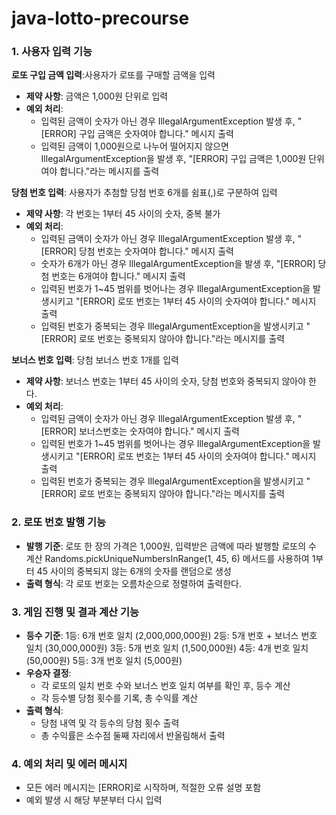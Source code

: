# java-lotto-precourse

### 1. 사용자 입력 기능
**로또 구입 금액 입력**:사용자가 로또를 구매할 금액을 입력
- **제약 사항**: 금액은 1,000원 단위로 입력
- **예외 처리**:
  - 입력된 금액이 숫자가 아닌 경우 IllegalArgumentException 발생 후, "[ERROR] 구입 금액은 숫자여야 합니다." 메시지 출력
  - 입력된 금액이 1,000원으로 나누어 떨어지지 않으면 IllegalArgumentException을 발생 후, "[ERROR] 구입 금액은 1,000원 단위여야 합니다."라는 메시지를 출력
  
**당첨 번호 입력**: 사용자가 추첨할 당첨 번호 6개를 쉼표(,)로 구분하여 입력
- **제약 사항**: 각 번호는 1부터 45 사이의 숫자, 중복 불가
- **예외 처리**: 
    - 입력된 금액이 숫자가 아닌 경우 IllegalArgumentException 발생 후, "[ERROR] 당첨 번호는 숫자여야 합니다." 메시지 출력
  - 숫자가 6개가 아닌 경우 IllegalArgumentException을 발생 후, "[ERROR] 당첨 번호는 6개여야 합니다." 메시지 출력
  - 입력된 번호가 1~45 범위를 벗어나는 경우 IllegalArgumentException을 발생시키고 "[ERROR] 로또 번호는 1부터 45 사이의 숫자여야 합니다." 메시지 출력
  - 입력된 번호가 중복되는 경우 IllegalArgumentException을 발생시키고 "[ERROR] 로또 번호는 중복되지 않아야 합니다."라는 메시지를 출력

**보너스 번호 입력**: 당첨 보너스 번호 1개를 입력
- **제약 사항**: 보너스 번호는 1부터 45 사이의 숫자, 당첨 번호와 중복되지 않아야 한다.
- **예외 처리**: 
  - 입력된 금액이 숫자가 아닌 경우 IllegalArgumentException 발생 후, "[ERROR] 보너스번호는 숫자여야 합니다." 메시지 출력
  - 입력된 번호가 1~45 범위를 벗어나는 경우 IllegalArgumentException을 발생시키고 "[ERROR] 로또 번호는 1부터 45 사이의 숫자여야 합니다." 메시지 출력
  - 입력된 번호가 중복되는 경우 IllegalArgumentException을 발생시키고 "[ERROR] 로또 번호는 중복되지 않아야 합니다."라는 메시지를 출력

### 2. 로또 번호 발행 기능
- **발행 기준**: 로또 한 장의 가격은 1,000원, 입력받은 금액에 따라 발행할 로또의 수 계산
Randoms.pickUniqueNumbersInRange(1, 45, 6) 메서드를 사용하여 1부터 45 사이의 중복되지 않는 6개의 숫자를 랜덤으로 생성
- **출력 형식**: 각 로또 번호는 오름차순으로 정렬하여 출력한다.

### 3. 게임 진행 및 결과 계산 기능
- **등수 기준**:
  1등: 6개 번호 일치 (2,000,000,000원)
  2등: 5개 번호 + 보너스 번호 일치 (30,000,000원)
  3등: 5개 번호 일치 (1,500,000원)
  4등: 4개 번호 일치 (50,000원)
  5등: 3개 번호 일치 (5,000원)
- **우승자 결정**:
  - 각 로또의 일치 번호 수와 보너스 번호 일치 여부를 확인 후, 등수 계산
  - 각 등수별 당첨 횟수를 기록, 총 수익률 계산
- **출력 형식**:
  - 당첨 내역 및 각 등수의 당첨 횟수 출력
  - 총 수익률은 소수점 둘째 자리에서 반올림해서 출력

### 4. 예외 처리 및 에러 메시지
- 모든 에러 메시지는 [ERROR]로 시작하며, 적절한 오류 설명 포함
- 예외 발생 시 해당 부분부터 다시 입력
